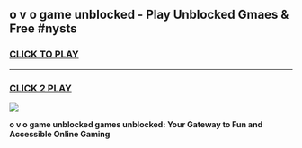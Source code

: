 
## o v o game unblocked - Play Unblocked Gmaes & Free #nysts
<h3>
<a href="https://news.freeplayer.one?title=o_v_o_game_unblocked&ref=24F">CLICK TO PLAY</a></h3>
<hr>

<h3>
<a href="https://news.freeplayer.one?title=o_v_o_game_unblocked&ref=24F">CLICK 2 PLAY</a>
  
</h3>

<a href="https://news.freeplayer.one?title=o_v_o_game_unblocked&ref=24F/"><img src="https://clearcache.store/games.png"></a>


**o v o game unblocked games unblocked: Your Gateway to Fun and Accessible Online Gaming**
